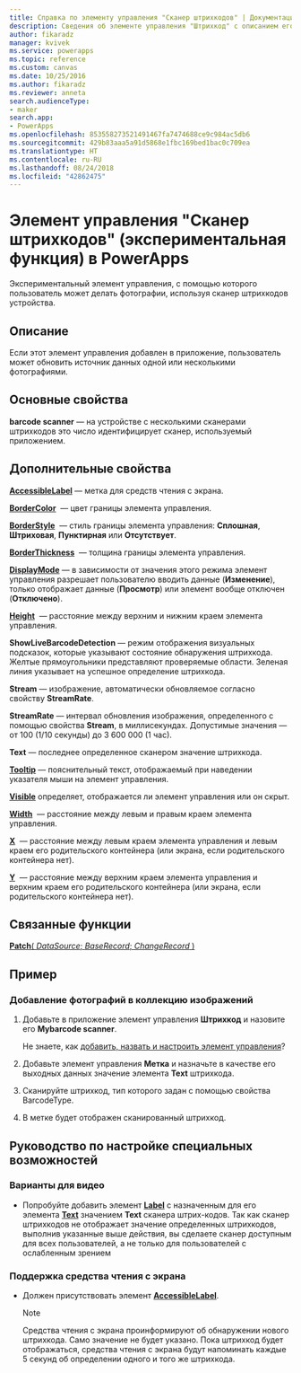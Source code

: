 ```yaml
---
title: Справка по элементу управления "Сканер штрихкодов" | Документация Майкрософт
description: Сведения об элементе управления "Штрихкод" с описанием его свойств и примерами
author: fikaradz
manager: kvivek
ms.service: powerapps
ms.topic: reference
ms.custom: canvas
ms.date: 10/25/2016
ms.author: fikaradz
ms.reviewer: anneta
search.audienceType:
- maker
search.app:
- PowerApps
ms.openlocfilehash: 853558273521491467fa7474688ce9c984ac5db6
ms.sourcegitcommit: 429b83aaa5a91d5868e1fbc169bed1bac0c709ea
ms.translationtype: HT
ms.contentlocale: ru-RU
ms.lasthandoff: 08/24/2018
ms.locfileid: "42862475"
---
```

# <a name="barcode-scanner-control-experimental-in-powerapps"></a>Элемент управления "Сканер штрихкодов" (экспериментальная функция) в PowerApps
Экспериментальный элемент управления, с помощью которого пользователь может делать фотографии, используя сканер штрихкодов устройства.

## <a name="description"></a>Описание
Если этот элемент управления добавлен в приложение, пользователь может обновить источник данных одной или несколькими фотографиями.

## <a name="key-properties"></a>Основные свойства
**barcode scanner** — на устройстве с несколькими сканерами штрихкодов это число идентифицирует сканер, используемый приложением.

## <a name="additional-properties"></a>Дополнительные свойства
**[AccessibleLabel](properties-accessibility.md)** — метка для средств чтения с экрана.

**[BorderColor](properties-color-border.md)**  — цвет границы элемента управления.

**[BorderStyle](properties-color-border.md)**  — стиль границы элемента управления: **Сплошная**, **Штриховая**, **Пунктирная** или **Отсутствует**.

**[BorderThickness](properties-color-border.md)**  — толщина границы элемента управления.

**[DisplayMode](properties-core.md)** — в зависимости от значения этого режима элемент управления разрешает пользователю вводить данные (**Изменение**), только отображает данные (**Просмотр**) или элемент вообще отключен (**Отключено**).

**[Height](properties-size-location.md)**  — расстояние между верхним и нижним краем элемента управления.

**ShowLiveBarcodeDetection** — режим отображения визуальных подсказок, которые указывают состояние обнаружения штрихкода. Желтые прямоугольники представляют проверяемые области. Зеленая линия указывает на успешное определение штрихкода.

**Stream** — изображение, автоматически обновляемое согласно свойству **StreamRate**.

**StreamRate** — интервал обновления изображения, определенного с помощью свойства **Stream**, в миллисекундах.  Допустимые значения — от 100 (1/10 секунды) до 3 600 000 (1 час).

**Text** — последнее определенное сканером значение штрихкода.

**[Tooltip](properties-core.md)** — пояснительный текст, отображаемый при наведении указателя мыши на элемент управления.

**[Visible](properties-core.md)** определяет, отображается ли элемент управления или он скрыт.

**[Width](properties-size-location.md)**  — расстояние между левым и правым краем элемента управления.

**[X](properties-size-location.md)**  — расстояние между левым краем элемента управления и левым краем его родительского контейнера (или экрана, если родительского контейнера нет).

**[Y](properties-size-location.md)**  — расстояние между верхним краем элемента управления и верхним краем его родительского контейнера (или экрана, если родительского контейнера нет).

## <a name="related-functions"></a>Связанные функции
[**Patch**( *DataSource*; *BaseRecord*; *ChangeRecord* )](../functions/function-patch.md)

## <a name="example"></a>Пример
### <a name="add-photos-to-an-image-gallery-control"></a>Добавление фотографий в коллекцию изображений
1. Добавьте в приложение элемент управления **Штрихкод** и назовите его **Mybarcode scanner**.

    Не знаете, как [добавить, назвать и настроить элемент управления](../add-configure-controls.md)?
2. Добавьте элемент управления **Метка** и назначьте в качестве его выходных данных значение элемента **Text** штрихкода.  
3. Сканируйте штрихкод, тип которого задан с помощью свойства BarcodeType.
4. В метке будет отображен сканированный штрихкод.


## <a name="accessibility-guidelines"></a>Руководство по настройке специальных возможностей
### <a name="video-alternatives"></a>Варианты для видео
* Попробуйте добавить элемент **[Label](control-text-box.md)** с назначенным для его элемента **[Text](properties-core.md)** значением **Text** сканера штрих-кодов. Так как сканер штрихкодов не отображает значение определенных штрихкодов, выполнив указанные выше действия, вы сделаете сканер доступным для всех пользователей, а не только для пользователей с ослабленным зрением

### <a name="screen-reader-support"></a>Поддержка средства чтения с экрана
* Должен присутствовать элемент **[AccessibleLabel](properties-accessibility.md)**.

    > [!NOTE]
  > Средства чтения с экрана проинформируют об обнаружении нового штрихкода. Само значение не будет указано. Пока штрихкод будет отображаться, средства чтения с экрана будут напоминать каждые 5 секунд об определении одного и того же штрихкода.
